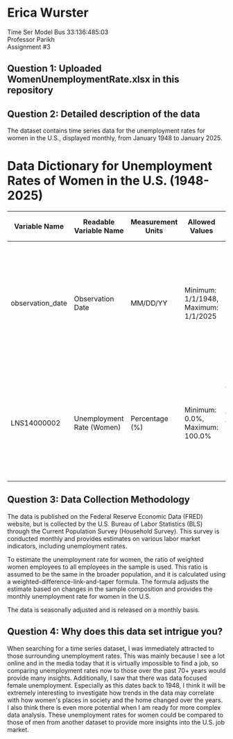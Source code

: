 # Erica Wurster
Time Ser Model Bus 33:136:485:03  
Professor Parikh  
Assignment #3  

## Question 1: Uploaded WomenUnemploymentRate.xlsx in this repository


## Question 2: Detailed description of the data

The dataset contains time series data for the unemployment rates for women in the U.S., displayed monthly, from January 1948 to January 2025. 

# Data Dictionary for Unemployment Rates of Women in the U.S. (1948-2025)

| Variable Name     | Readable Variable Name       | Measurement Units | Allowed Values                             | Definition of the Variable                                                                                                                                  | Synonyms        | Description of the Variable                                                                                                                                                              |
|-------------------|------------------------------|-------------------|--------------------------------------------|------------------------------------------------------------------------------------------------------------------------------------------------------------|-----------------|-------------------------------------------------------------------------------------------------------------------------------------------------------------------------------------------|
| observation_date  | Observation Date              | MM/DD/YY           | Minimum: 1/1/1948, Maximum: 1/1/2025   | Date when each data point is recorded | Date             | The observation date refers to the exact date on which the unemployment rate was recorded for women in the U.S., with each entry representing the first day of the month.              |
| LNS14000002       | Unemployment Rate (Women)     | Percentage (%)    | Minimum: 0.0%, Maximum: 100.0%             | Represents the proportion of women in the labor force who are unemployed but actively seeking employment | Unemployment rate | This variable represents the unemployment rate for women in the U.S., reported monthly. The rate is expressed as a percentage with one decimal point (e.g., 3.3%). |


## Question 3: Data Collection Methodology

The data is published on the Federal Reserve Economic Data (FRED) website, but is collected by the U.S. Bureau of Labor Statistics (BLS) through the Current Population Survey (Household Survey). This survey is conducted monthly and provides estimates on various labor market indicators, including unemployment rates.

To estimate the unemployment rate for women, the ratio of weighted women employees to all employees in the sample is used. This ratio is assumed to be the same in the broader population, and it is calculated using a weighted-difference-link-and-taper formula. The formula adjusts the estimate based on changes in the sample composition and provides the monthly unemployment rate for women in the U.S.

The data is seasonally adjusted and is released on a monthly basis.


## Question 4: Why does this data set intrigue you?

When searching for a time series dataset, I was immediately attracted to those surrounding unemployment rates. This was mainly because I see a lot online and in the media today that it is virtually impossible to find a job, so comparing unemployment rates now to those over the past 70+ years would provide many insights. Additionally, I saw that there was data focused female unemployment. Especially as this dates back to 1948, I think it will be extremely interesting to investigate how trends in the data may correlate with how women's places in society and the home changed over the years. I also think there is even more potential when I am ready for more complex data analysis. These unemployment rates for women could be compared to those of men from another dataset to provide more insights into the U.S. job market. 





